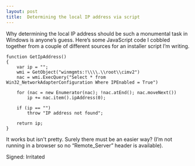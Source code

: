 ```yaml
---
layout: post
title:  Determining the local IP address via script
---
```

Why determining the local IP address should be such a monumental task in Windows is anyone’s guess. Here’s some JavaScript code I cobbled together from a couple of different sources for an installer script I’m writing.
    
    function GetIpAddress()
    {
        var ip = "";
        wmi = GetObject("winmgmts:!\\\\.\\root\\cimv2")
        nac = wmi.ExecQuery("Select * from Win32_NetworkAdapterConfiguration Where IPEnabled = True")
    
        for (nac = new Enumerator(nac); !nac.atEnd(); nac.moveNext())
            ip += nac.item().ipAddress(0);
    
        if (ip == "")
            throw "IP address not found";
            
        return ip;
    }

It works but isn't pretty. Surely there must be an easier way? (I’m not running in a browser so no “Remote_Server” header is available).

Signed: Irritated
